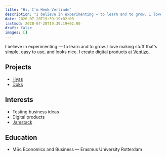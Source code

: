 ```yaml
---
title: "Hi, I'm Henk Verlinde"
description: "I believe in experimenting — to learn and to grow. I love making stuff that's simple, easy to use, and looks nice. I create digital products at Ventizo."
date: 2020-07-20T19:39:19+02:00
lastmod: 2020-07-20T19:39:19+02:00
draft: false
images: []
---
```

I believe in experimenting — to learn and to grow. I love making stuff that's simple, easy to use, and looks nice. I create digital products at [Ventizo](https://ventizo.com/).

## Projects

- [Hyas](https://gethyas.com/)
- [Doks](https://getdoks.org/)

## Interests

- Testing business ideas
- Digital products
- [Jamstack](https://jamstack.org/)

## Education

- MSc Economics and Business — Erasmus University Rotterdam
